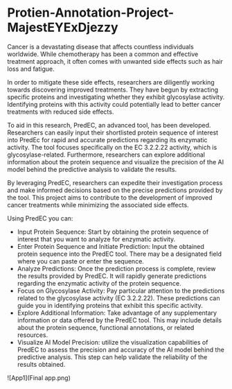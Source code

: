 # Protien-Annotation-Project-MajestEYExDjezzy

Cancer is a devastating disease that affects countless individuals worldwide. While chemotherapy has been a common and effective treatment approach, it often comes with unwanted side effects such as hair loss and fatigue.

In order to mitigate these side effects, researchers are diligently working towards discovering improved treatments. They have begun by extracting specific proteins and investigating whether they exhibit glycosylase activity. Identifying proteins with this activity could potentially lead to better cancer treatments with reduced side effects.

To aid in this research, PredEC, an advanced tool, has been developed. Researchers can easily input their shortlisted protein sequence of interest into PredEc for rapid and accurate predictions regarding its enzymatic activity. The tool focuses specifically on the EC 3.2.2.22 activity, which is glycosylase-related. Furthermore, researchers can explore additional information about the protein sequence and visualize the precision of the AI model behind the predictive analysis to validate the results.

By leveraging PredEC, researchers can expedite their investigation process and make informed decisions based on the precise predictions provided by the tool. This project aims to contribute to the development of improved cancer treatments while minimizing the associated side effects.

Using PredEC you can:
- Input Protein Sequence: Start by obtaining the protein sequence of interest that you want to analyze for enzymatic activity.
- Enter Protein Sequence and Initiate Prediction: Input the obtained protein sequence into the PredEC tool. There may be a designated field  where you can paste or enter the sequence.
- Analyze Predictions: Once the prediction process is complete, review the results provided by PredEC. It will rapidly generate predictions regarding the enzymatic activity of the protein sequence.
- Focus on Glycosylase Activity: Pay particular attention to the predictions related to the glycosylase activity (EC 3.2.2.22). These predictions can guide you in identifying proteins that exhibit this specific activity.
- Explore Additional Information: Take advantage of any supplementary information or data offered by the PredEC tool. This may include details about the protein sequence, functional annotations, or related resources.
- Visualize AI Model Precision: utilize the visualization capabilities of PredEC to assess the precision and accuracy of the AI model behind the predictive analysis. This step can help validate the reliability of the results obtained.

![App1](Final app.png)
